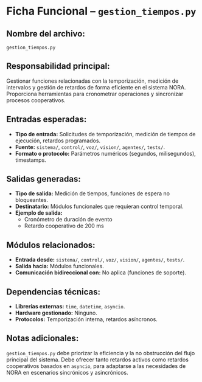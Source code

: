 # Ficha Funcional – `gestion_tiempos.py`

## Nombre del archivo:
`gestion_tiempos.py`

## Responsabilidad principal:
Gestionar funciones relacionadas con la temporización, medición de intervalos y gestión de retardos de forma eficiente en el sistema NORA. Proporciona herramientas para cronometrar operaciones y sincronizar procesos cooperativos.

## Entradas esperadas:
- **Tipo de entrada:** Solicitudes de temporización, medición de tiempos de ejecución, retardos programados.
- **Fuente:** `sistema/`, `control/`, `voz/`, `vision/`, `agentes/`, `tests/`.
- **Formato o protocolo:** Parámetros numéricos (segundos, milisegundos), timestamps.

## Salidas generadas:
- **Tipo de salida:** Medición de tiempos, funciones de espera no bloqueantes.
- **Destinatario:** Módulos funcionales que requieran control temporal.
- **Ejemplo de salida:**
  - Cronómetro de duración de evento
  - Retardo cooperativo de 200 ms

## Módulos relacionados:
- **Entrada desde:** `sistema/`, `control/`, `voz/`, `vision/`, `agentes/`, `tests/`.
- **Salida hacia:** Módulos funcionales.
- **Comunicación bidireccional con:** No aplica (funciones de soporte).

## Dependencias técnicas:
- **Librerías externas:** `time`, `datetime`, `asyncio`.
- **Hardware gestionado:** Ninguno.
- **Protocolos:** Temporización interna, retardos asíncronos.

## Notas adicionales:
`gestion_tiempos.py` debe priorizar la eficiencia y la no obstrucción del flujo principal del sistema. Debe ofrecer tanto retardos activos como retardos cooperativos basados en `asyncio`, para adaptarse a las necesidades de NORA en escenarios sincrónicos y asincrónicos.

